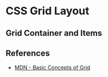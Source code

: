 # CSS Grid Layout

## Grid Container and Items

## References

- [MDN - Basic Concepts of Grid](https://developer.mozilla.org/en-US/docs/Web/CSS/CSS_Grid_Layout/Basic_Concepts_of_Grid_Layout)

